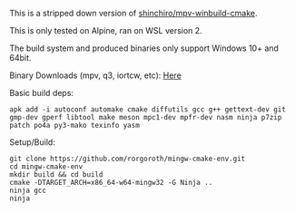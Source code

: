 This is a stripped down version of [shinchiro/mpv-winbuild-cmake](https://github.com/shinchiro/mpv-winbuild-cmake).

This is only tested on Alpine, ran on WSL version 2.

The build system and produced binaries only support Windows 10+ and 64bit.

Binary Downloads (mpv, q3, iortcw, etc): [Here](https://drive.google.com/drive/folders/11TdCAm7zYMD_QK7xvkwBo-tb7ezs-cbD)

Basic build deps:
```
apk add -i autoconf automake cmake diffutils gcc g++ gettext-dev git gmp-dev gperf libtool make meson mpc1-dev mpfr-dev nasm ninja p7zip patch po4a py3-mako texinfo yasm
```

Setup/Build:
```
git clone https://github.com/rorgoroth/mingw-cmake-env.git
cd mingw-cmake-env
mkdir build && cd build
cmake -DTARGET_ARCH=x86_64-w64-mingw32 -G Ninja ..
ninja gcc
ninja
```
